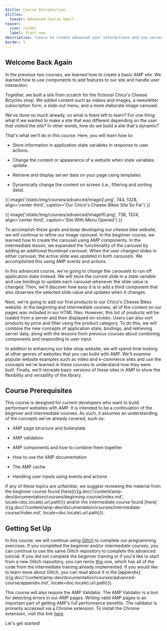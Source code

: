 ```yaml
---
$title: Course Introduction
$titles:
  teaser: Advanced Course Small
teaser:
  icon: rocket
  label: Start now
description: "Learn to create advanced user interactions and use server content."
$order: 1
---
```


## Welcome Back Again

In the previous two courses, we learned how to create a basic AMP site. We learned how to use components to add features to our site and handle user interaction.

Together, we built a site from scratch for the fictional Chico's Cheese Bicycles shop. We added content such as videos and images, a newsletter subscription form, a slide-out menu, and a more elaborate image carousel.

We've done so much already, so what is there left to learn? For one thing: what if we wanted to make a site that was different depending on the user that visited the site? In other words, how do we build a site that's dynamic?

That's what we'll do in this course. Here, you will learn how to:

- Store information in application state variables in response to user actions.

- Change the content or appearance of a website when state variables update.

- Retrieve and display server data on your page using templates.

- Dynamically change the content on screen (i.e., filtering and sorting data).

{{ image('/static/img/courses/advanced/image2.png', 744, 1328, align='center third', caption='Our Chico's Cheese Bikes Site So Far') }}

{{ image('/static/img/courses/advanced/image10.png', 738, 1324, align='center third', caption='Site With Menu Opened') }}

To accomplish these goals and keep developing our cheese bike website, we will continue to refine our image carousel. In the beginner course, we learned how to create the carousel using AMP components. In the intermediate lesson, we expanded the functionality of the carousel by adding an additional thumbnail carousel. When the user changed slides in either carousel, the active slide was updated in both carousels. We accomplished this using AMP events and actions.

In this advanced course, we're going to change the carousels to run off application state instead. We will store the current slide in a state variable and use bindings to update each carousel whenever the slide value is changed. Then, we'll discover how easy it is to add a third component that also observes the selected slide value and updates when it changes.

Next, we're going to add our first products to our Chico's Cheese Bikes website. In the beginning and intermediate courses, all of the content on our pages was included in our HTML files. However, this list of products will be loaded from a server and then displayed on-screen. Users can also sort products by price and filter using the product category. To do this, we will combine the new concepts of application state, bindings, and retrieving server data, along with the lessons from previous courses about combining components and responding to user input.

In addition to enhancing our bike shop website, we will spend time looking at other genres of websites that you can build with AMP. We'll examine popular website examples such as video and e-commerce sites and use the concepts we've learned in these courses to understand how they were built. Finally, we'll recreate basic versions of these sites in AMP to show the flexibility and versatility of the library.

## Course Prerequisites

This course is designed for current developers who want to build performant websites with AMP. It is intended to be a continuation of the beginner and intermediate courses. As such, it assumes an understanding of the concepts we've already covered, such as:

- AMP page structure and boilerplate

- AMP validation

- AMP components and how to combine them together

- How to use the AMP documentation

- The AMP cache

- Handling user inputs using events and actions

If any of these topics are unfamiliar, we suggest reviewing the material from the beginner course found [here]({{g.doc('/content/amp-dev/documentation/courses/beginning-course/index.md', locale=doc.locale).url.path}}) and/or the intermediate course found [here]({{g.doc('/content/amp-dev/documentation/courses/intermediate-course/index.md', locale=doc.locale).url.path}}).

## Getting Set Up

In this course, we will continue using [Glitch](https://glitch.com/) to complete our programming exercises. If you completed the beginner and/or intermediate courses, you can continue to use the same Glitch repository to complete the advanced tutorial. If you did not complete the beginner training or if you'd like to start from a new Glitch repository, you can remix [this](https://glitch.com/~enshrined-eyebrow) one, which has all of the code from the intermediate training already implemented. If you would like to learn more about Glitch, you can read about it in the [appendix]({{g.doc('/content/amp-dev/documentation/courses/advanced-course/appendix.md', locale=doc.locale).url.path}}).

This course will also require the AMP Validator. The AMP Validator is a tool for detecting errors in our AMP pages. Writing valid AMP pages is an important part of getting AMP's full performance benefits. The validator is primarily accessed via a Chrome extension. To install the Chrome extension, visit this link [here](https://chrome.google.com/webstore/detail/amp-validator/nmoffdblmcmgeicmolmhobpoocbbmknc/related?hl=en).

Let's get started!
